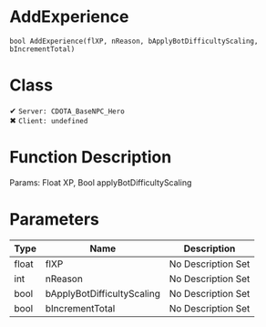 # AddExperience
```
bool AddExperience(flXP, nReason, bApplyBotDifficultyScaling, bIncrementTotal)
```
# Class
✔ `Server: CDOTA_BaseNPC_Hero`  
✖ `Client: undefined`  

# Function Description
Params: Float XP, Bool applyBotDifficultyScaling
# Parameters
Type|Name|Description
--|--|--
float|flXP|No Description Set
int|nReason|No Description Set
bool|bApplyBotDifficultyScaling|No Description Set
bool|bIncrementTotal|No Description Set
